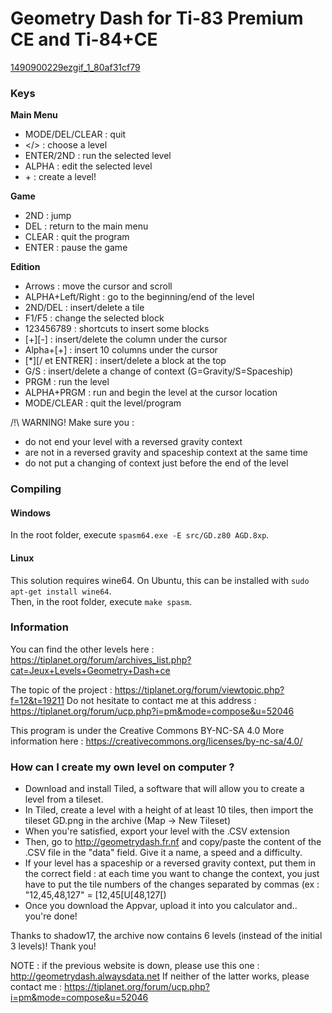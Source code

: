 # Geometry Dash for Ti-83 Premium CE and Ti-84+CE

[1490900229ezgif_1_80af31cf79](https://user-images.githubusercontent.com/85101130/137631673-9f5b34be-252f-4c73-a5fa-b55270a4ac33.gif)


### Keys
__Main Menu__
- MODE/DEL/CLEAR : quit
- </> : choose a level
- ENTER/2ND : run the selected level
- ALPHA : edit the selected level
- \+ : create a level!


__Game__
- 2ND : jump
- DEL : return to the main menu
- CLEAR : quit the program
- ENTER : pause the game

__Edition__
- Arrows : move the cursor and scroll
- ALPHA+Left/Right : go to the beginning/end of the level
- 2ND/DEL : insert/delete a tile
- F1/F5 : change the selected block
- 123456789 : shortcuts to insert some blocks
- [+][-] : insert/delete the column under the cursor
- Alpha+[+] : insert 10 columns under the cursor
- [*][/ et ENTRER] : insert/delete a block at the top
- G/S : insert/delete a change of context (G=Gravity/S=Spaceship)
- PRGM : run the level
- ALPHA+PRGM : run and begin the level at the cursor location
- MODE/CLEAR : quit the level/program

/!\ WARNING! Make sure you :
- do not end your level with a reversed gravity context
- are not in a reversed gravity and spaceship context at the same time
- do not put a changing of context just before the end of the level


### Compiling
#### Windows
In the root folder, execute `spasm64.exe -E src/GD.z80 AGD.8xp`.

#### Linux
This solution requires wine64. On Ubuntu, this can be installed with `sudo apt-get install wine64`.  
Then, in the root folder, execute `make spasm`.


### Information
You can find the other levels here : https://tiplanet.org/forum/archives_list.php?cat=Jeux+Levels+Geometry+Dash+ce

The topic of the project :
https://tiplanet.org/forum/viewtopic.php?f=12&t=19211
Do not hesitate to contact me at this address :
https://tiplanet.org/forum/ucp.php?i=pm&mode=compose&u=52046

This program is under the Creative Commons BY-NC-SA 4.0
More information here : https://creativecommons.org/licenses/by-nc-sa/4.0/
 

### How can I create my own level on computer ?
- Download and install Tiled, a software that will allow you to create a level from a tileset.
- In Tiled, create a level with a height of at least 10 tiles, then import the tileset GD.png in the archive (Map -> New Tileset)
- When you're satisfied, export your level with the .CSV extension
- Then, go to http://geometrydash.fr.nf and copy/paste the content of the .CSV file in the "data" field. Give it a name, a speed and a difficulty. 
- If your level has a spaceship or a reversed gravity context, put them in the correct field : at each time you want to change the context, you just have to put the tile numbers of the changes separated by commas (ex : "12,45,48,127" = [12,45[U[48,127[)
- Once you download the Appvar, upload it into you calculator and.. you're done!


Thanks to shadow17, the archive now contains 6 levels (instead of the initial 3 levels)! Thank you!


NOTE : if the previous website is down, please use this one : http://geometrydash.alwaysdata.net
If neither of the latter works, please contact me : https://tiplanet.org/forum/ucp.php?i=pm&mode=compose&u=52046
